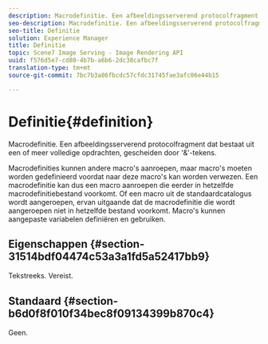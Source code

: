 ```yaml
---
description: Macrodefinitie. Een afbeeldingsserverend protocolfragment dat bestaat uit een of meer volledige opdrachten, gescheiden door '&'-tekens.
seo-description: Macrodefinitie. Een afbeeldingsserverend protocolfragment dat bestaat uit een of meer volledige opdrachten, gescheiden door '&'-tekens.
seo-title: Definitie
solution: Experience Manager
title: Definitie
topic: Scene7 Image Serving - Image Rendering API
uuid: f576d5e7-cd80-4b7b-a6b6-2dc38cafbc7f
translation-type: tm+mt
source-git-commit: 7bc7b3a86fbcdc57cfdc31745fae3afc06e44b15

---
```



# Definitie{#definition}

Macrodefinitie. Een afbeeldingsserverend protocolfragment dat bestaat uit een of meer volledige opdrachten, gescheiden door &#39;&amp;&#39;-tekens.

Macrodefinities kunnen andere macro&#39;s aanroepen, maar macro&#39;s moeten worden gedefinieerd voordat naar deze macro&#39;s kan worden verwezen. Een macrodefinitie kan dus een macro aanroepen die eerder in hetzelfde macrodefinitiebestand voorkomt. Of een macro uit de standaardcatalogus wordt aangeroepen, ervan uitgaande dat de macrodefinitie die wordt aangeroepen niet in hetzelfde bestand voorkomt. Macro&#39;s kunnen aangepaste variabelen definiëren en gebruiken.

## Eigenschappen {#section-31514bdf04474c53a3a1fd5a52417bb9}

Tekstreeks. Vereist.

## Standaard {#section-b6d0f8f010f34bec8f09134399b870c4}

Geen.
